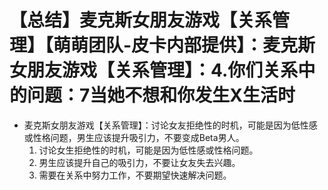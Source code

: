 # 【总结】麦克斯女朋友游戏【关系管理】【萌萌团队-皮卡内部提供】：麦克斯女朋友游戏【关系管理】：4.你们关系中的问题：7当她不想和你发生X生活时

-   麦克斯女朋友游戏【关系管理】：讨论女友拒绝性的时机，可能是因为低性感或性格问题，男生应该提升吸引力，不要变成Beta男人。
    1.  讨论女生拒绝性的时机，可能是因为低性感或性格问题。
    2.  男生应该提升自己的吸引力，不要让女友失去兴趣。
    3.  需要在关系中努力工作，不要期望快速解决问题。